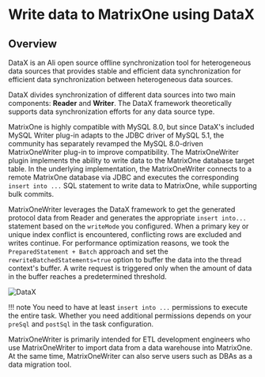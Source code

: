 # Write data to MatrixOne using DataX

## Overview

DataX is an Ali open source offline synchronization tool for heterogeneous data sources that provides stable and efficient data synchronization for efficient data synchronization between heterogeneous data sources.

DataX divides synchronization of different data sources into two main components: **Reader** and **Writer**. The DataX framework theoretically supports data synchronization efforts for any data source type.

MatrixOne is highly compatible with MySQL 8.0, but since DataX's included MySQL Writer plug-in adapts to the JDBC driver of MySQL 5.1, the community has separately revamped the MySQL 8.0-driven MatrixOneWriter plug-in to improve compatibility. The MatrixOneWriter plugin implements the ability to write data to the MatrixOne database target table. In the underlying implementation, the MatrixOneWriter connects to a remote MatrixOne database via JDBC and executes the corresponding `insert into ...` SQL statement to write data to MatrixOne, while supporting bulk commits.

MatrixOneWriter leverages the DataX framework to get the generated protocol data from Reader and generates the appropriate `insert into...` statement based on the `writeMode` you configured. When a primary key or unique index conflict is encountered, conflicting rows are excluded and writes continue. For performance optimization reasons, we took the `PreparedStatement + Batch` approach and set the `rewriteBatchedStatements=true` option to buffer the data into the thread context's buffer. A write request is triggered only when the amount of data in the buffer reaches a predetermined threshold.

![DataX](https://github.com/matrixorigin/artwork/blob/main/docs/develop/Computing-Engine/datax-write/datax.png?raw=true)

!!! note
    You need to have at least `insert into ...` permissions to execute the entire task. Whether you need additional permissions depends on your `preSql` and `postSql` in the task configuration.

MatrixOneWriter is primarily intended for ETL development engineers who use MatrixOneWriter to import data from a data warehouse into MatrixOne. At the same time, MatrixOneWriter can also serve users such as DBAs as a data migration tool.